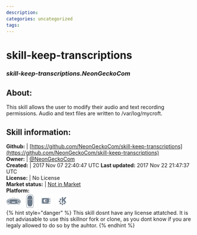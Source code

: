 ```yaml
--- 
description: 
categories: uncategorized   
tags:   
---
```


# skill-keep-transcriptions  
### _skill-keep-transcriptions.NeonGeckoCom_  
## About:  
This skill allows the user to modify their audio and text recording permissions. Audio and text files are written to /var/log/mycroft.

## Skill information:  
**Github:** | [https://github.com/NeonGeckoCom/skill-keep-transcriptions](https://github.com/NeonGeckoCom/skill-keep-transcriptions)  
**Owner:** | [@NeonGeckoCom](https://github.com/NeonGeckoCom)  
**Created:** | 2017 Nov 07 22:40:47 UTC  **Last updated:** 2017 Nov 22 21:47:37 UTC  
**License:** | No License  
**Market status:** | [Not in Market](https://market.mycroft.ai/skill/)  
**Platform:**  
 ![](../.gitbook/assets/mark-1-icon.png)  ![](../.gitbook/assets/mark-2-icon.png)  ![](../.gitbook/assets/picroft-icon.png)  ![](../.gitbook/assets/kde.png)   
{% hint style="danger" %}
This skill dosnt have any license attatched. It is not adviasable to use this skillnor fork or clone, as you dont know if you are legaly allowed to do so by the auhtor.
{% endhint %}
